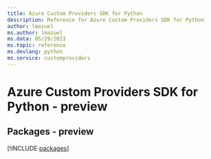 ```yaml
---
title: Azure Custom Providers SDK for Python
description: Reference for Azure Custom Providers SDK for Python
author: lmazuel
ms.author: lmazuel
ms.data: 05/29/2023
ms.topic: reference
ms.devlang: python
ms.service: customproviders
---
```

# Azure Custom Providers SDK for Python - preview
## Packages - preview
[!INCLUDE [packages](custom-providers-index.md)]